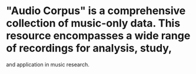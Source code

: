 # "Audio Corpus" is a comprehensive collection of music-only data. This resource encompasses a wide range of recordings for analysis, study, 
and application in music research.
